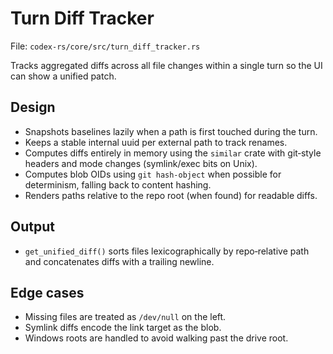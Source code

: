 # Turn Diff Tracker

File: `codex-rs/core/src/turn_diff_tracker.rs`

Tracks aggregated diffs across all file changes within a single turn so the UI
can show a unified patch.

## Design

- Snapshots baselines lazily when a path is first touched during the turn.
- Keeps a stable internal uuid per external path to track renames.
- Computes diffs entirely in memory using the `similar` crate with git‑style
  headers and mode changes (symlink/exec bits on Unix).
- Computes blob OIDs using `git hash-object` when possible for determinism,
  falling back to content hashing.
- Renders paths relative to the repo root (when found) for readable diffs.

## Output

- `get_unified_diff()` sorts files lexicographically by repo‑relative path and
  concatenates diffs with a trailing newline.

## Edge cases

- Missing files are treated as `/dev/null` on the left.
- Symlink diffs encode the link target as the blob.
- Windows roots are handled to avoid walking past the drive root.

